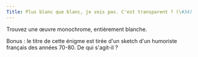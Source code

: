 ```yaml
---
Title: Plus blanc que blanc, je vois pas. C'est transparent ? (\#34)
---
```


Trouvez une œuvre monochrome, entièrement blanche.

Bonus : le titre de cette énigme est tirée d'un sketch d'un humoriste français des années 70-80. De qui s'agit-il ?

